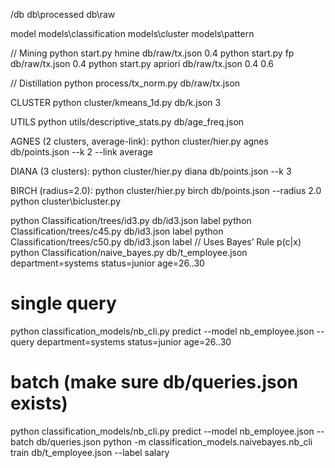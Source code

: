 /db
db\processed
db\raw

model
models\classification
models\cluster
models\pattern

// Mining
python start.py hmine   db/raw/tx.json 0.4
python start.py fp      db/raw/tx.json 0.4
python start.py apriori db/raw/tx.json 0.4 0.6

// Distillation
python process/tx_norm.py db/raw/tx.json



CLUSTER
python cluster/kmeans_1d.py db/k.json 3

UTILS
python utils/descriptive_stats.py db/age_freq.json

AGNES (2 clusters, average-link):
python cluster/hier.py agnes db/points.json --k 2 --link average


DIANA (3 clusters):
python cluster/hier.py diana db/points.json --k 3

BIRCH (radius=2.0):
python cluster/hier.py birch db/points.json --radius 2.0
python cluster\bicluster.py

python Classification/trees/id3.py db/id3.json label
python Classification/trees/c45.py db/id3.json label
python Classification/trees/c50.py db/id3.json label
// Uses Bayes’ Rule p(c|x)
python Classification/naive_bayes.py db/t_employee.json department=systems status=junior age=26..30


# single query
python classification_models/nb_cli.py predict --model nb_employee.json --query department=systems status=junior age=26..30

# batch (make sure db/queries.json exists)
python classification_models/nb_cli.py predict --model nb_employee.json --batch db/queries.json
python -m classification_models.naivebayes.nb_cli train db/t_employee.json --label salary

